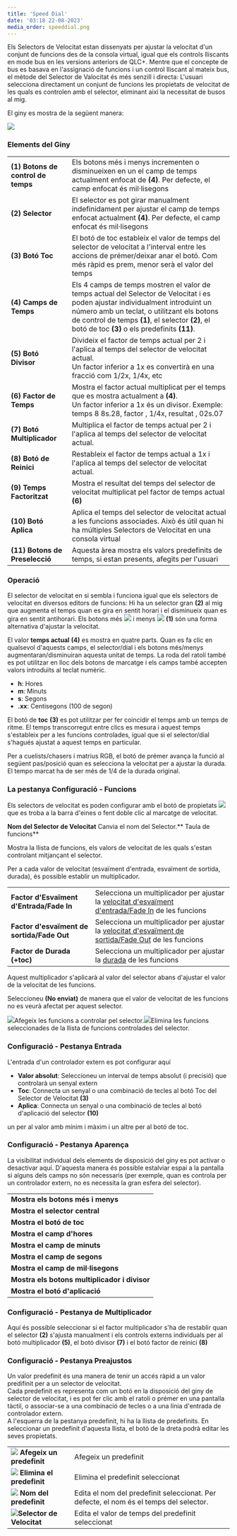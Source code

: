 ```yaml
---
title: 'Speed Dial'
date: '03:18 22-08-2023'
media_order: speeddial.png
---
```


Els Selectors de Velocitat estan dissenyats per ajustar la velocitat d'un conjunt de funcions des de la consola virtual, igual que els controls lliscants en mode bus en les versions anteriors de QLC+. Mentre que el concepte de bus es basava en l'assignació de funcions i un control lliscant al mateix bus, el mètode del Selector de Valocitat és més senzill i directa: L'usuari selecciona directament un conjunt de funcions les propietats de velocitat de les quals es controlen amb el selector, eliminant així la necessitat de busos al mig.


El giny es mostra de la següent manera:

![](speeddial.png)

### Elements del Giny

|     |     |
| --- | --- |
| **(1) Botons de control de temps** | Els botons més i menys incrementen o disminueixen en un el camp de temps actualment enfocat de **(4)**. Per defecte, el camp enfocat és mil·lisegons |
| **(2) Selector** | El selector es pot girar manualment indefinidament per ajustar el camp de temps enfocat actualment **(4)**. Per defecte, el camp enfocat és mil·lisegons |
| **(3) Botó Toc** | El botó de toc estableix el valor de temps del  selector de velocitat a l'interval entre les accions de prémer/deixar anar el botó. Com més ràpid es prem, menor serà el valor del temps |
| **(4) Camps de Temps** | Els 4 camps de temps mostren el valor de temps actual del Selector de Velocitat i es poden ajustar individualment introduint un número amb un teclat, o utilitzant els botons de control de temps **(1)**, el selector **(2)**, el botó de toc **(3)** o els predefinits **(11)**. |
| **(5) Botó Divisor** | Divideix el factor de temps actual per 2 i l'aplica al temps del selector de velocitat actual.  <br>Un factor inferior a 1x es convertirà en una fracció com 1/2x, 1/4x, etc |
| **(6) Factor de Temps** | Mostra el factor actual multiplicat per el temps que es mostra actualment a **(4)**.  <br>Un factor inferior a 1x és un divisor. Exemple: temps  8 8s.28, factor , 1/4x, resultat , 02s.07 |
| **(7) Botó Multiplicador** | Multiplica el factor de temps actual per 2 i l'aplica al temps del selector de velocitat actual. |
| **(8) Botó de Reinici** | Restableix el factor de temps actual a 1x i l'aplica al temps del selector de velocitat actual. |
| **(9) Temps Factoritzat** | Mostra el resultat del temps del selector de velocitat multiplicat pel factor de temps actual **(6)** |
| **(10) Botó Aplica** | Aplica el temps del selector de velocitat actual a les funcions associades. Això és útil quan hi ha múltiples Selectors de Velocitat en una consola virtual |
| **(11) Botons de Preselecció** | Aquesta àrea mostra els valors predefinits de temps, si estan presents, afegits per l'usuari |

### Operació

El selector de velocitat en si sembla i funciona igual que els selectors de velocitat en diversos editors de funcions: Hi ha un selector gran **(2)** al mig que augmenta el temps quan es gira en sentit horari i el disminueix quan es gira en sentit antihorari. Els botons més ![](/basics/edit_add.png) i menys ![](/basics/edit_remove.png) **(1)** són una forma alternativa d'ajustar la velocitat.

El valor **temps actual** **(4)** es mostra en quatre parts. Quan es fa clic en qualsevol d'aquests camps, el selector/dial i els botons més/menys augmentaran/disminuiran aquesta unitat de temps. La roda del ratolí també es pot utilitzar en lloc dels botons de marcatge i els camps també accepten valors introduïts al teclat numèric.

* **h**: Hores
* **m**: Minuts
* **s**: Segons
* **.xx**: Centisegons (100 de segon)

El botó de  **toc** **(3)** es pot utilitzar per fer coincidir el temps amb un temps de ritme. El temps transcorregut entre clics es mesura i aquest temps s'estableix per a les funcions controlades, igual que si el selector/dial s'hagués ajustat a aquest temps en particular.

Per a cuelists/chasers i matrius RGB, el botó de prémer avança la funció al següent pas/posició quan es selecciona la velocitat per a ajustar la durada. El tempo marcat ha de ser més de 1/4 de la durada original.

### La pestanya Configuració - Funcions

Els selectors de velocitat es poden configurar amb el botó de propietats ![](/basics/edit.png) que es troba a la barra d'eines o fent doble clic al marcatge de velocitat.

**Nom del Selector de Velocitat** Canvia el nom del Selector.** Taula de funcions**

Mostra la llista de funcions, els valors de velocitat de les quals s'estan controlant mitjançant el selector.

Per a cada valor de velocitat (esvaïment d'entrada, esvaïment de sortida, durada), és possible establir un multiplicador.

|     |     |
| --- | --- |
| **Factor d'Esvaïment d'Entrada/Fade In** | Selecciona un multiplicador per ajustar la [velocitat d'esvaïment d'entrada/Fade In](/basics/glossary-and-concepts#functions) de les funcions |
| **Factor d'esvaïment de sortida/Fade Out** | Selecciona un multiplicador per ajustar la [velocitat d'esvaïment de sortida/Fade Out](/basics/glossary-and-concepts#functions) de les funcions |
| **Factor de Durada (+toc)** | Selecciona un multiplicador per ajustar la [durada](/basics/glossary-and-concepts#functions) de les funcions |

Aquest multiplicador s'aplicarà al valor del selector abans d'ajustar el valor de la velocitat de les funcions.

Seleccioneu **(No enviat)** de manera que el valor de velocitat de les funcions no es veurà afectat per aquest selector.

![](/basics/edit_add.png)Afegeix les funcions a controlar pel selector.![](/basics/edit_remove.png)Elimina les funcions seleccionades de la llista de funcions controlades del selector.

### Configuració - Pestanya Entrada

L'entrada d'un controlador extern es pot configurar aquí

* **Valor absolut**: Seleccioneu un interval de temps absolut (i precisió) que controlarà un senyal extern
* **Toc**: Connecta un senyal o una combinació de tecles al botó Toc del Selector de Velocitat **(3)**
* **Aplica**: Connecta un senyal o una combinació de tecles al botó d'aplicació del selector **(10)**

un per al valor amb mínim i màxim i un altre per al botó de toc.

### Configuració - Pestanya Aparença

La visibilitat individual dels elements de disposició del giny es pot activar o desactivar aquí. D'aquesta manera és possible estalviar espai a la pantalla si alguns dels camps no són necessaris (per exemple, quan es controla per un controlador extern, no es necessita la gran esfera del selector).

|     |
| --- |
| **Mostra els botons més i menys** |
| **Mostra el selector central** |
| **Mostra el botó de toc** |
| **Mostra el camp d'hores** |
| **Mostra el camp de minuts** |
| **Mostra el camp de segons** |
| **Mostra el camp de mil·lisegons** |
| **Mostra els botons multiplicador i divisor** |
| **Mostra el botó d'aplicació** |

### Configuració - Pestanya de Multiplicador

Aquí és possible seleccionar si el factor multiplicador s'ha de restablir quan el selector **(2)** s'ajusta manualment i els controls externs individuals per al botó multiplicador **(5)**, el botó divisor **(7)** i el botó factor de reinici **(8)**

### Configuració - Pestanya Preajustos

Un valor predefinit és una manera de tenir un accés ràpid a un valor predifinit per a un selector de velocitat.  
Cada predefinit es representa com un botó en la disposició del giny de selector de velocitat, i es pot fer clic amb el ratolí o prémer en una pantalla tàctil, o associar-se a una combinació de tecles o a una línia d'entrada de controlador extern.  
A l'esquerra de la pestanya predefinit, hi ha la llista de predefinits. En seleccionar un predefinit d'aquesta llista, el botó de la dreta podrà editar les seves propietats.

|     |     |
| --- | --- |
| **![](/basics/edit_add.png) Afegeix un predefinit** | Afegeix un predefinit |
| **![](/basics/edit_remove.png) Elimina el predefinit** | Elimina el predefinit seleccionat |
| **![](/basics/editclear.png) Nom del predefinit** | Edita el nom del predefinit seleccionat. Per defecte, el nom és el temps del selector. |
| ![](/basics/speed.png)**Selector de Velocitat** | Edita el valor de temps del predefinit seleccionat |